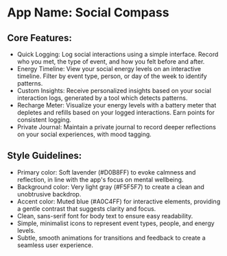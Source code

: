 # **App Name**: Social Compass

## Core Features:

- Quick Logging: Log social interactions using a simple interface. Record who you met, the type of event, and how you felt before and after.
- Energy Timeline: View your social energy levels on an interactive timeline. Filter by event type, person, or day of the week to identify patterns.
- Custom Insights: Receive personalized insights based on your social interaction logs, generated by a tool which detects patterns.
- Recharge Meter: Visualize your energy levels with a battery meter that depletes and refills based on your logged interactions. Earn points for consistent logging.
- Private Journal: Maintain a private journal to record deeper reflections on your social experiences, with mood tagging.

## Style Guidelines:

- Primary color: Soft lavender (#D0B8FF) to evoke calmness and reflection, in line with the app's focus on mental wellbeing.
- Background color: Very light gray (#F5F5F7) to create a clean and unobtrusive backdrop.
- Accent color: Muted blue (#A0C4FF) for interactive elements, providing a gentle contrast that suggests clarity and focus.
- Clean, sans-serif font for body text to ensure easy readability.
- Simple, minimalist icons to represent event types, people, and energy levels.
- Subtle, smooth animations for transitions and feedback to create a seamless user experience.